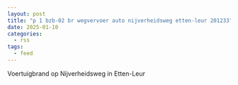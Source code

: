 ```yaml
---
layout: post
title: "p 1 bzb-02 br wegvervoer auto nijverheidsweg etten-leur 201233"
date: 2025-01-10
categories: 
  - rss
tags: 
  - feed
---
```


Voertuigbrand op Nijverheidsweg in Etten-Leur

